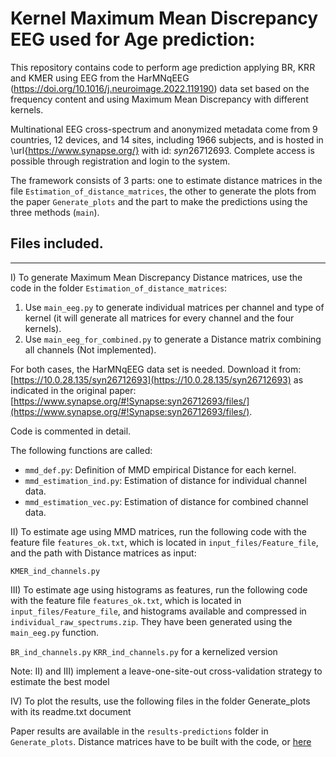 # Kernel Maximum Mean Discrepancy EEG used for Age prediction:

This repository contains code to perform age prediction applying BR, KRR and KMER using EEG from the HarMNqEEG (https://doi.org/10.1016/j.neuroimage.2022.119190) data set based on the frequency content and using  Maximum Mean Discrepancy with different kernels.

Multinational EEG cross-spectrum and anonymized metadata come from 9 countries, 12 devices, and 14 sites, including 1966 subjects, and is hosted in \url{https://www.synapse.org/} with id: $syn26712693$. Complete access is possible through registration and login to the system.

The framework consists of 3 parts: one to estimate distance matrices in the file `Estimation_of_distance_matrices`, the other to generate the plots from the paper `Generate_plots` and the part to make the predictions using the three methods (`main`).
## Files included.

----------------------------------------------
I) To generate Maximum Mean Discrepancy Distance matrices, use the code in the folder `Estimation_of_distance_matrices`:

1. Use `main_eeg.py` to generate individual matrices per channel and type of kernel (it will generate all matrices for every channel and the four kernels).
2. Use `main_eeg_for_combined.py` to generate a Distance matrix combining all channels (Not implemented).

For both cases, the HarMNqEEG data set is needed. Download it from: [https://10.0.28.135/syn26712693](https://10.0.28.135/syn26712693) as indicated in the original paper: [https://www.synapse.org/#!Synapse:syn26712693/files/](https://www.synapse.org/#!Synapse:syn26712693/files/).

Code is commented in detail.

The following functions are called:
- `mmd_def.py`: Definition of MMD empirical Distance for each kernel.
- `mmd_estimation_ind.py`: Estimation of distance for individual channel data.
- `mmd_estimation_vec.py`: Estimation of distance for combined channel data.

II) To estimate age using MMD matrices, run the following code with the feature file `features_ok.txt`, which is located in `input_files/Feature_file`, and the path with Distance matrices as input:

`KMER_ind_channels.py`

III) To estimate age using histograms as features, run the following code with the feature file `features_ok.txt`, which is located in `input_files/Feature_file`, and histograms available and compressed in `individual_raw_spectrums.zip`. They have been generated using the `main_eeg.py` function.

`BR_ind_channels.py`
`KRR_ind_channels.py` for a kernelized version

Note: II) and III) implement a leave-one-site-out cross-validation strategy to estimate the best model

IV) To plot the results, use the following files in the folder Generate_plots with its readme.txt document

Paper results are available in the `results-predictions` folder in `Generate_plots`. Distance matrices have to be built with the code, or [here](https://www.dropbox.com/scl/fi/x30yptc9vro7501g3etek/kernel_gauss.zip?rlkey=ozdi0suezldi95reek5nunsxz&dl=0)



